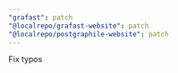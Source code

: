 ```yaml
---
"grafast": patch
"@localrepo/grafast-website": patch
"@localrepo/postgraphile-website": patch
---
```


Fix typos
